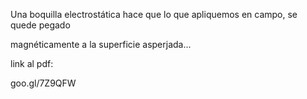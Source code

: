 Una boquilla electrostática hace que lo que apliquemos en campo, se quede pegado

magnéticamente a la superficie asperjada...

link al pdf:

goo.gl/7Z9QFW
